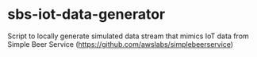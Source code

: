 # sbs-iot-data-generator
Script to locally generate simulated data stream that mimics IoT data from Simple Beer Service (https://github.com/awslabs/simplebeerservice)
